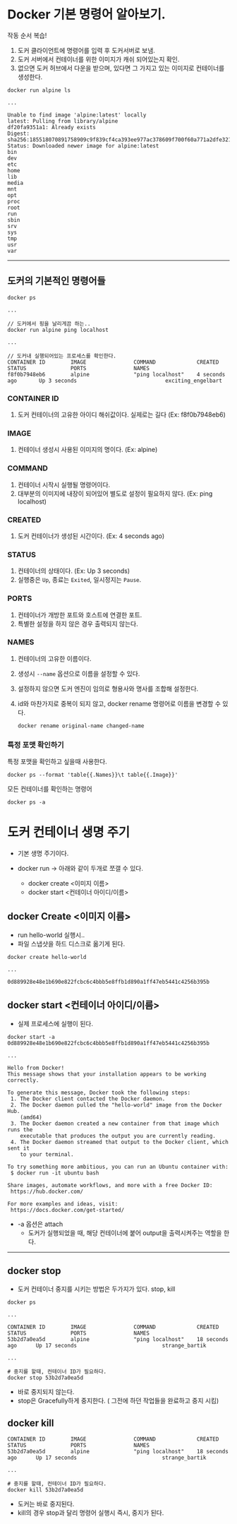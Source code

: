 # Docker 기본 명령어 알아보기.

작동 순서 복습!

1. 도커 클라이언트에 명령어를 입력 후 도커서버로 보냄.
2. 도커 서버에서 컨테이너를 위한 이미지가 캐쉬 되어있는지 확인.
3. 없으면 도커 허브에서 다운을 받으며, 있다면 그 가지고 있는 이미지로 컨테이너를 생성한다.

```docker
docker run alpine ls

...

Unable to find image 'alpine:latest' locally
latest: Pulling from library/alpine
df20fa9351a1: Already exists
Digest: sha256:185518070891758909c9f839cf4ca393ee977ac378609f700f60a771a2dfe321
Status: Downloaded newer image for alpine:latest
bin
dev
etc
home
lib
media
mnt
opt
proc
root
run
sbin
srv
sys
tmp
usr
var
```

---

## 도커의 기본적인 명령어들

```docker
docker ps

...

// 도커에서 핑을 날리게끔 하는..
docker run alpine ping localhost

...

// 도커내 실행되어있는 프로세스를 확인한다.
CONTAINER ID        IMAGE               COMMAND             CREATED             STATUS              PORTS               NAMES
f8f0b7948eb6        alpine              "ping localhost"    4 seconds ago       Up 3 seconds                            exciting_engelbart

```

### CONTAINER ID

1. 도커 컨테이너의 고유한 아이디 해쉬값이다. 실제로는 길다 (Ex: f8f0b7948eb6)

### IMAGE

1. 컨테이너 생성시 사용된 이미지의 명이다. (Ex: alpine)

### COMMAND

1. 컨테이너 시작시 실행될 명령어이다.
2. 대부분의 이미지에 내장이 되어있어 별도로 설정이 필요하지 않다. (Ex: ping localhost)

### CREATED

1. 도커 컨테이너가 생성된 시간이다. (Ex: 4 seconds ago)

### STATUS

1. 컨테이너의 상태이다. (Ex: Up 3 seconds)
2. 실행중은  `Up`, 종료는 `Exited`, 일시정지는 `Pause`.

### PORTS

1. 컨테이너가 개방한 포트와 호스트에 연결한 포트.
2. 특별한 설정을 하지 않은 경우 출력되지 않는다.

### NAMES

1. 컨테이너의 고유한 이름이다.
2. 생성시 `--name` 옵션으로 이름을 설정할 수 있다.
3. 설정하지 않으면 도커 엔진이 임의로 형용사와 명사를 조합해 설정한다. 
4. id와 마찬가지로 중복이 되지 않고, docker rename 명령어로 이름을 변경할 수 있다.

    `docker rename original-name changed-name`

### 특정 포맷 확인하기

특정 포맷을 확인하고 싶을때 사용한다.

`docker ps --format 'table{{.Names}}\t table{{.Image}}'`

모든 컨테이너를 확인하는 명령어

`docker ps -a`

# 도커 컨테이너 생명 주기

- 기본 생명 주기이다.

- docker run → 아래와 같이 두개로 쪼갤 수 있다.
    - docker create <이미지 이름>
    - docker start <컨테이너 아이디/이름>

## docker Create <이미지 이름>

- run hello-world 실행시..
- 파일 스냅샷을 하드 디스크로 옮기게 된다.

```docker
docker create hello-world

...

0d889928e48e1b690e822fcbc6c4bbb5e8ffb1d890a1ff47eb5441c4256b395b
```

## docker start <컨테이너 아이디/이름>

- 실제 프로세스에 실행이 된다.

```docker
docker start -a 0d889928e48e1b690e822fcbc6c4bbb5e8ffb1d890a1ff47eb5441c4256b395b

...

Hello from Docker!
This message shows that your installation appears to be working correctly.

To generate this message, Docker took the following steps:
 1. The Docker client contacted the Docker daemon.
 2. The Docker daemon pulled the "hello-world" image from the Docker Hub.
    (amd64)
 3. The Docker daemon created a new container from that image which runs the
    executable that produces the output you are currently reading.
 4. The Docker daemon streamed that output to the Docker client, which sent it
    to your terminal.

To try something more ambitious, you can run an Ubuntu container with:
 $ docker run -it ubuntu bash

Share images, automate workflows, and more with a free Docker ID:
 https://hub.docker.com/

For more examples and ideas, visit:
 https://docs.docker.com/get-started/
```

- -a 옵션은 attach
    - 도커가 실행되었을 때, 해당 컨테이너에 붙어 output을 출력시켜주는 역할을 한다.

---

## docker stop

- 도커 컨테이너 중지를 시키는 방법은 두가지가 있다. stop, kill

```docker
docker ps

...

CONTAINER ID        IMAGE               COMMAND             CREATED             STATUS              PORTS               NAMES
53b2d7a0ea5d        alpine              "ping localhost"    18 seconds ago      Up 17 seconds                           strange_bartik

...

# 중지를 할때, 컨테이너 ID가 필요하다.
docker stop 53b2d7a0ea5d
```

- 바로 중지되지 않는다.
- stop은 Gracefully하게 중지한다. ( 그전에 하던 작업들을 완료하고 중지 시킴)

## docker kill

```docker
CONTAINER ID        IMAGE               COMMAND             CREATED             STATUS              PORTS               NAMES
53b2d7a0ea5d        alpine              "ping localhost"    18 seconds ago      Up 17 seconds                           strange_bartik

...

# 중지를 할때, 컨테이너 ID가 필요하다.
docker kill 53b2d7a0ea5d
```

- 도커는 바로 중지된다.
- kill의 경우 stop과 달리 명령어 실행시 즉시, 중지가 된다.
